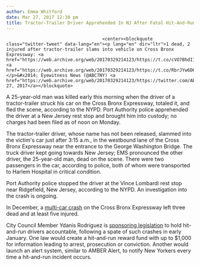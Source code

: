 ```yaml
---
author: Emma Whitford
date: Mar 27, 2017 12:30 pm
title: Tractor-Trailer Driver Apprehended In NJ After Fatal Hit-And-Run Crash In Washington Heights
---
```


	
										<center><blockquote class="twitter-tweet" data-lang="en"><p lang="en" dir="ltr">1 dead, 2 injured after tractor-trailer slams into vehicle on Cross Bronx Expressway: <a href="https://web.archive.org/web/20170329214123/https://t.co/cVO7BhdI1Y">https://t.co/cVO7BhdI1Y</a> <a href="https://web.archive.org/web/20170329214123/https://t.co/RbrJYw6D62">pic.twitter.com/RbrJYw6D62</a></p>&#x2014; Eyewitness News (@ABC7NY) <a href="https://web.archive.org/web/20170329214123/https://twitter.com/ABC7NY/status/846365094846091265">March 27, 2017</a></blockquote>
<script async src="//web.archive.org/web/20170329214123js_/http://platform.twitter.com/widgets.js" charset="utf-8"></script></center>

<p>A 25-year-old man was killed early this morning when the driver of a tractor-trailer struck his car on the Cross Bronx Expressway, totaled it, and fled the scene, according to the NYPD. Port Authority police apprehended the driver at a New Jersey rest stop and brought him into custody; no charges had been filed as of noon on Monday. </p>

<p>The tractor-trailer driver, whose name has not been released, slammed into the victim&apos;s car just after 3:15 a.m., in the westbound lane of the Cross Bronx Expressway near the entrance to the George Washington Bridge. The truck driver kept going towards New Jersey; EMS pronounced the other driver, the 25-year-old man, dead on the scene. There were two passengers in the car, according to police, both of whom were transported to Harlem Hospital in critical condition. </p>

<p>Port Authority police stopped the driver at the Vince Lombardi rest stop near Ridgefield, New Jersey, according to the NYPD. An investigation into the crash is ongoing. </p>

<p>In December, a <a href="https://web.archive.org/web/20170329214123/http://gothamist.com/2016/12/27/3_dead_others_injured_in_crash_on_c.php">multi-car crash</a> on the Cross Bronx Expressway left three dead and at least five injured.</p>

<p>City Council Member Ydanis Rodriguez is <a href="https://web.archive.org/web/20170329214123/http://gothamist.com/2017/01/18/rodriguez_hit_and_run_alert_system.php">sponsoring legislation</a> to hold hit-and-run drivers accountable, following a spate of such crashes in early January. One law would create a hit-and-run reward fund with up to $1,000 for information leading to arrest, prosecution or conviction. Another would launch an alert system, similar to AMBER Alert, to notify New Yorkers every time a hit-and-run incident occurs.</p>					
										
									
				